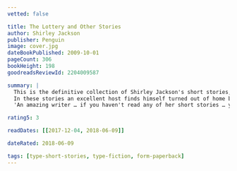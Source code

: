 ```yaml
---
vetted: false

title: The Lottery and Other Stories
author: Shirley Jackson
publisher: Penguin
image: cover.jpg
dateBookPublished: 2009-10-01
pageCount: 306
bookHeight: 198
goodreadsReviewId: 2204009587

summary: |
  This is the definitive collection of Shirley Jackson's short stories, including 'The Lottery' - one of the most terrifying and iconic stories of the twentieth century, and an influence on writers such as Neil Gaiman and Stephen King.
  In these stories an excellent host finds himself turned out of home by his own guests; a woman spends her wedding day frantically searching for her husband-to-be; and in Shirley Jackson's best-known story, a small farming village comes together for a terrible annual ritual. The creeping unease of lives squandered and the bloody glee of lives lost is chillingly captured in these tales of wasted potential and casual cruelty by a master of the short story.
  'An amazing writer … if you haven't read any of her short stories … you have missed out on something marvellous' Neil Gaiman

rating5: 3

readDates: [[2017-12-04, 2018-06-09]]

dateRated: 2018-06-09

tags: [type-short-stories, type-fiction, form-paperback]
---
```

